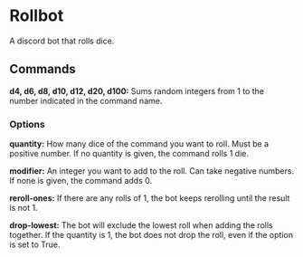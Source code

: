 # Rollbot

A discord bot that rolls dice.

## Commands

**d4, d6, d8, d10, d12, d20, d100:** Sums random integers from 1 to the number indicated in the command name.

### Options

**quantity:** How many dice of the command you want to roll. Must be a positive number. If no quantity is given, the command rolls 1 die.

**modifier:** An integer you want to add to the roll. Can take negative numbers. If none is given, the command adds 0.

**reroll-ones:** If there are any rolls of 1, the bot keeps rerolling until the result is not 1.

**drop-lowest:** The bot will exclude the lowest roll when adding the rolls together. If the quantity is 1, the bot does not drop the roll, even if the option is set to True.
